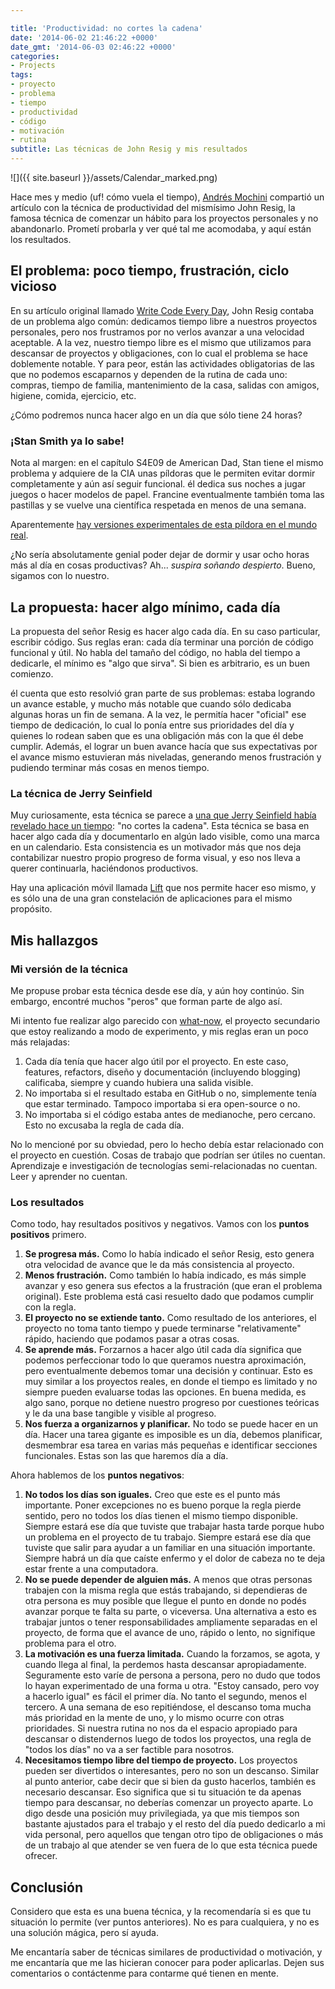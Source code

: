 ```yaml
---

title: 'Productividad: no cortes la cadena'
date: '2014-06-02 21:46:22 +0000'
date_gmt: '2014-06-03 02:46:22 +0000'
categories:
- Projects
tags:
- proyecto
- problema
- tiempo
- productividad
- código
- motivación
- rutina
subtitle: Las técnicas de John Resig y mis resultados
---
```


![]({{ site.baseurl }}/assets/Calendar_marked.png)

Hace mes y medio (uf! cómo vuela el tiempo), [Andrés Mochini](https://github.com/andresmoschini) compartió un artículo con la técnica de productividad del mismísimo John Resig, la famosa técnica de comenzar un hábito para los proyectos personales y no abandonarlo. Prometí probarla y ver qué tal me acomodaba, y aquí están los resultados.

<!--more-->

## El problema: poco tiempo, frustración, ciclo vicioso

En su artículo original llamado [Write Code Every Day](http://ejohn.org/blog/write-code-every-day/),  John Resig contaba de un problema algo común: dedicamos tiempo libre a nuestros proyectos personales, pero nos frustramos por no verlos avanzar a una velocidad aceptable. A la vez, nuestro tiempo libre es el mismo que utilizamos para descansar de proyectos y obligaciones, con lo cual el problema se hace doblemente notable. Y para peor, están las actividades obligatorias de las que no podemos escaparnos y dependen de la rutina de cada uno: compras, tiempo de familia, mantenimiento de la casa, salidas con amigos, higiene, comida, ejercicio, etc.

 ¿Cómo podremos nunca hacer algo en un día que sólo tiene 24 horas?

### ¡Stan Smith ya lo sabe!

Nota al margen: en el capítulo S4E09 de American Dad, Stan tiene el mismo problema y adquiere de la CIA unas píldoras que le permiten evitar dormir completamente y aún así seguir funcional. él dedica sus noches a jugar juegos o hacer modelos de papel. Francine eventualmente también toma las pastillas y se vuelve una científica respetada en menos de una semana.

Aparentemente [hay versiones experimentales de esta píldora en el mundo real](http://abcnews.go.com/GMA/DrJohnson/story?id=128275).

¿No sería absolutamente genial poder dejar de dormir y usar ocho horas más al día en cosas productivas? Ah... _*suspira soñando despierto*_. Bueno, sigamos con lo nuestro.

## La propuesta: hacer algo mínimo, cada día

La propuesta del señor Resig es hacer algo cada día. En su caso particular, escribir código. Sus reglas eran: cada día terminar una porción de código funcional y útil. No habla del tamaño del código, no habla del tiempo a dedicarle, el mínimo es "algo que sirva". Si bien es arbitrario, es un buen comienzo.

él cuenta que esto resolvió gran parte de sus problemas: estaba logrando un avance estable, y mucho más notable que cuando sólo dedicaba algunas horas un fin de semana. A la vez, le permitía hacer "oficial" ese tiempo de dedicación, lo cual lo ponía entre sus prioridades del día y quienes lo rodean saben que es una obligación más con la que él debe cumplir. Además, el lograr un buen avance hacía que sus expectativas por el avance mismo estuvieran más niveladas, generando menos frustración y pudiendo terminar más cosas en menos tiempo.

### La técnica de Jerry Seinfield

Muy curiosamente, esta técnica se parece a [una que Jerry Seinfield había revelado hace un tiempo](http://lifehacker.com/281626/jerry-seinfelds-productivity-secret): "no cortes la cadena". Esta técnica se basa en hacer algo cada día y documentarlo en algún lado visible, como una marca en un calendario. Esta consistencia es un motivador más que nos deja contabilizar nuestro propio progreso de forma visual, y eso nos lleva a querer continuarla, haciéndonos productivos.

Hay una aplicación móvil llamada [Lift](https://lift.do/) que nos permite hacer eso mismo, y es sólo una de una gran constelación de aplicaciones para el mismo propósito.

## Mis hallazgos

### Mi versión de la técnica

Me propuse probar esta técnica desde ese día, y aún hoy continúo. Sin embargo, encontré muchos "peros" que forman parte de algo así.

Mi intento fue realizar algo parecido con [what-now](https://blog.alphasmanifesto.com/tag/what-now/), el proyecto secundario que estoy realizando a modo de experimento, y mis reglas eran un poco más relajadas:

1. Cada día tenía que hacer algo útil por el proyecto. En este caso, features, refactors, diseño y documentación (incluyendo blogging) calificaba, siempre y cuando hubiera una salida visible.
1. No importaba si el resultado estaba en GitHub o no, simplemente tenía que estar terminado. Tampoco importaba si era open-source o no.
1. No importaba si el código estaba antes de medianoche, pero cercano. Esto no excusaba la regla de cada día.

No lo mencioné por su obviedad, pero lo hecho debía estar relacionado con el proyecto en cuestión. Cosas de trabajo que podrían ser útiles no cuentan. Aprendizaje e investigación de tecnologías semi-relacionadas no cuentan. Leer y aprender no cuentan.

### Los resultados

Como todo, hay resultados positivos y negativos. Vamos con los **puntos positivos** primero.

1. **Se progresa más.** Como lo había indicado el señor Resig, esto genera otra velocidad de avance que le da más consistencia al proyecto.
1. **Menos frustración.** Como también lo había indicado, es más simple avanzar y eso genera sus efectos a la frustración (que eran el problema original). Este problema está casi resuelto dado que podamos cumplir con la regla.
1. **El proyecto no se extiende tanto.** Como resultado de los anteriores, el proyecto no toma tanto tiempo y puede terminarse "relativamente" rápido, haciendo que podamos pasar a otras cosas.
1. **Se aprende más.** Forzarnos a hacer algo útil cada día significa que podemos perfeccionar todo lo que queramos nuestra aproximación, pero eventualmente debemos tomar una decisión y continuar. Esto es muy similar a los proyectos reales, en donde el tiempo es limitado y no siempre pueden evaluarse todas las opciones. En buena medida, es algo sano, porque no detiene nuestro progreso por cuestiones teóricas y le da una base tangible y visible al progreso.
1. **Nos fuerza a organizarnos y planificar.** No todo se puede hacer en un día. Hacer una tarea gigante es imposible es un día, debemos planificar, desmembrar esa tarea en varias más pequeñas e identificar secciones funcionales. Estas son las que haremos día a día.

Ahora hablemos de los **puntos negativos**:

1. **No todos los días son iguales.** Creo que este es el punto más importante. Poner excepciones no es bueno porque la regla pierde sentido, pero no todos los días tienen el mismo tiempo disponible. Siempre estará ese día que tuviste que trabajar hasta tarde porque hubo un problema en el proyecto de tu trabajo. Siempre estará ese día que tuviste que salir para ayudar a un familiar en una situación importante. Siempre habrá un día que caíste enfermo y el dolor de cabeza no te deja estar frente a una computadora.
1. **No se puede depender de alguien más.** A menos que otras personas trabajen con la misma regla que estás trabajando, si dependieras de otra persona es muy posible que llegue el punto en donde no podés avanzar porque te falta su parte, o viceversa. Una alternativa a esto es trabajar juntos o tener responsabilidades ampliamente separadas en el proyecto, de forma que el avance de uno, rápido o lento, no signifique problema para el otro.
1. **La motivación es una fuerza limitada.** Cuando la forzamos, se agota, y cuando llega al final, la perdemos hasta descansar apropiadamente. Seguramente esto varíe de persona a persona, pero no dudo que todos lo hayan experimentado de una forma u otra. "Estoy cansado, pero voy a hacerlo igual" es fácil el primer día. No tanto el segundo, menos el tercero. A una semana de eso repitiéndose, el descanso toma mucha más prioridad en la mente de uno, y lo mismo ocurre con otras prioridades. Si nuestra rutina no nos da el espacio apropiado para descansar o distendernos luego de todos los proyectos, una regla de "todos los días" no va a ser factible para nosotros.
1. **Necesitamos tiempo libre del tiempo de proyecto.** Los proyectos pueden ser divertidos o interesantes, pero no son un descanso. Similar al punto anterior, cabe decir que si bien da gusto hacerlos, también es necesario descansar. Eso significa que si tu situación te da apenas tiempo para descansar, no deberías comenzar un proyecto aparte. Lo digo desde una posición muy privilegiada, ya que mis tiempos son bastante ajustados para el trabajo y el resto del día puedo dedicarlo a mi vida personal, pero aquellos que tengan otro tipo de obligaciones o más de un trabajo al que atender se ven fuera de lo que esta técnica puede ofrecer.

## Conclusión

Considero que esta es una buena técnica, y la recomendaría si es que tu situación lo permite (ver puntos anteriores). No es para cualquiera, y no es una solución mágica, pero sí ayuda.

Me encantaría saber de técnicas similares de productividad o motivación, y me encantaría que me las hicieran conocer para poder aplicarlas. Dejen sus comentarios o contáctenme para contarme qué tienen en mente.
